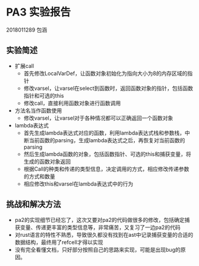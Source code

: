 # PA3 实验报告
2018011289 包涵

## 实验简述
- 扩展call
  - 首先修改LocalVarDef，让函数对象初始化为指向大小为8的内存区域的指针
  - 修改varsel，让varsel在select到函数时，返回函数对象的指针，包括函数指针和可选的this
  - 修改call，直接利用函数对象进行函数调用
- 方法名当作函数使用
  - 修改varsel，让varsel对于各种情况都可以正确返回一个函数对象
- lambda表达式
  - 首先生成lambda表达式对应的函数，利用lambda表达式栈和参数栈，中断当前函数的parsing，生成lambda表达式之后，再恢复对当前函数的parsing
  - 然后生成lambda函数的对象，包括函数指针、可选的this和捕获变量，将生成的函数对象返回
  - 根据Call的种类和传递的类型信息，决定调用的方式，相应修改传递参数的方式和数量
  - 相应修改this和varsel在lambda表达式中的行为

## 挑战和解决方法
- pa2的实现细节已经忘了，这次又要对pa2的代码做很多的修改，包括确定捕获变量、传递更丰富的类型信息等，非常痛苦，又复习了一边pa2的代码
- 对rust语言的特性不熟悉，导致很久都没有找到在ast中记录捕获变量的合适的数据结构，最终用了refcell才得以实现
- 没有完全看懂文档，只好部分按照自己的思路来实现，可能是出现bug的原因。
